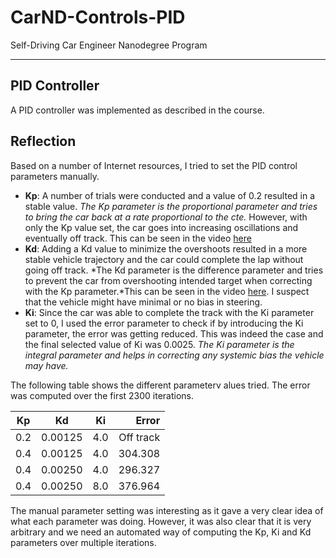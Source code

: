 # CarND-Controls-PID
Self-Driving Car Engineer Nanodegree Program

---

## PID Controller
A PID controller was implemented as described in the course. 

## Reflection
Based on a number of Internet resources, I tried to set the PID control parameters manually. 
* **Kp**: A number of trials were conducted and a value of 0.2 resulted in a stable value. *The Kp parameter is the proportional parameter and tries to bring the car back at a rate proportional to the cte.* However, with only the Kp value set, the car goes into increasing oscillations and eventually off track. This can be seen in the video [here](https://github.com/sm-azure/CarND-PID-Control-Project/blob/master/videos/p-only.mp4)
* **Kd**: Adding a Kd value to minimize the overshoots resulted in a more stable vehicle trajectory and the car could complete the lap without going off track. *The Kd parameter is the difference parameter and tries to prevent the car from overshooting intended target when correcting with the Kp parameter.*This can be seen in the video [here](https://github.com/sm-azure/CarND-PID-Control-Project/blob/master/videos/pd.mp4). I suspect that the vehicle might have minimal or no bias in steering.
* **Ki**: Since the car was able to complete the track with the Ki parameter set to 0, I used the error parameter to check if by introducing the Ki parameter, the error was getting reduced. This was indeed the case and the final selected value of Ki was 0.0025. *The Ki parameter is the integral parameter and helps in correcting any systemic bias the vehicle may have.*

The following table shows the different parameterv alues tried. The error was computed over the first 2300 iterations. 


| Kp        | Kd       | Ki     | Error      |
| ----------|:--------:| :-----:|-----------:|
| 0.2       | 0.00125  | 4.0    | Off track  |
| 0.4       | 0.00125  | 4.0    | 304.308    |
| 0.4       | 0.00250  | 4.0    | 296.327    |
| 0.4       | 0.00250  | 8.0    | 376.964    |


The manual parameter setting was interesting as it gave a very clear idea of what each parameter was doing. However, it was also clear that it is very arbitrary and we need an automated way of computing the Kp, Ki and Kd parameters over multiple iterations. 

